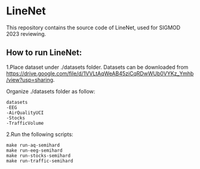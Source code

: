 # LineNet

This repository contains the source code of LineNet, used for SIGMOD 2023 reviewing.

## How to run LineNet:

1.Place dataset under ./datasets folder. 
Datasets can be downloaded from https://drive.google.com/file/d/1VVLtAqWeAB45ziCqRDwWUb0VYKz_Ymhb/view?usp=sharing.


Organize ./datasets folder as follow:

```
datasets
-EEG
-AirQualityUCI
-Stocks
-TrafficVolume
```

2.Run the following scripts:

```
make run-aq-semihard
make run-eeg-semihard
make run-stocks-semihard
make run-traffic-semihard
```
